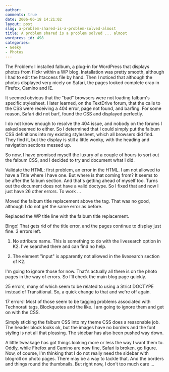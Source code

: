 ```yaml
---
author:
comments: true
date: 2006-06-18 14:21:02
layout: post
slug: a-problem-shared-is-a-problem-solved-almost
title: A problem shared is a problem solved ... almost
wordpress_id: 498
categories:
- Geeky
- Photos
---
```


The Problem: I installed falbum, a plug-in for WordPress that displays photos from flickr within a WP blog. Installation was pretty smooth, although I had to edit the htaccess file by hand. Then I noticed that although the photos displayed very nicely on Safari, the pages looked complete crap in Firefox, Camino and IE.

It seemed obvious that the "bad" browsers were not loading falbum's specific stylesheet. I later learned, on the TextDrive forum, that the calls to the CSS were receiving a 404 error, page not found, and barfing. For some reason, Safari did not barf, found the CSS and displayed perfectly.

<!-- more -->

I do not know enough to resolve the 404 issue, and nobody on the forums I asked seemed to either. So I determined that I could simply put the falbum CSS definitions into my existing stylesheet, which all browsers did find. They find it, but the display is still a little wonky, with the heading and navigation sections messed up.

So now, I have promised myself the luxury of a couple of hours to sort out the falbum CSS, and I decided to try and document what I did.

Validate the HTML: first problem, an error in the HTML. I am not allowed to have a Title where I have one. But where is that coming from? It seems to be after the falbum section. And that's getting ahead of myself too. Turns out the document does not have a valid 	doctype. So I fixed that and now I just have 26 other errors. To work ...  

Moved the falbum title replacement above the <head> tag. That was no good, although I do not get the same error as before.

Replaced the WP title line with the falbum title replacement.

Bingo! That gets rid of the title error, and the pages continue to display just fine. 3 errors left.

1. No attribute name. This is something to do with the livesearch option in K2. I've searched there and can find no help.

2. The element "input" is apparently not allowed in the livesearch section of K2.

I'm going to ignore those for now. That's actually all there is on the photo pages in the way of errors. So I'll check the main blog page quickly.

25 errors, many of which seem to be related to using a Strict DOCTYPE instead of Transitional. So, a quick change to that and we're off again.

17 errors! Most of those seem to be tagging problems associated with Technorati tags, Blockquotes and the like. I am going to ignore them and get on with the CSS.

Simply sticking the falbum CSS into my theme CSS does a reasonable job. The header block looks ok, but the images have no borders and the font styling is not all that pleasing. The sidebar has also been pushed way down.

A little tweakage has got things looking more or less the way I want them to. Oddly, while Firefox and Camino are now fine, Safari is broken. go figure. Now, of course, I'm thinking that I do not really need the sidebar with blogroll on photo pages. There may be a way to tackle that. And the borders and things round the thumbnails. But right now, I don't too much care ...


